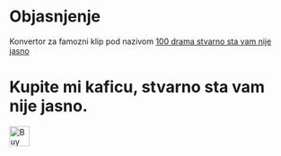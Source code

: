 # Objasnjenje
Konvertor za famozni klip pod nazivom [100 drama stvarno sta vam nije jasno](https://www.youtube.com/watch?v=Mlr7iqVVnBk)

# Kupite mi kaficu, stvarno sta vam nije jasno.

<a href='https://ko-fi.com/C1C4P7FQI' target='_blank'><img height='36' style='border:0px;height:36px;' src='https://storage.ko-fi.com/cdn/kofi5.png?v=3' border='0' alt='Buy Me a Coffee at ko-fi.com' /></a>
